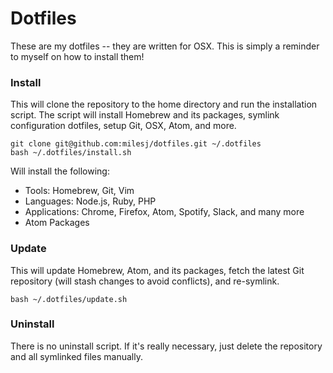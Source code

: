 # Dotfiles #

These are my dotfiles -- they are written for OSX. This is simply a reminder to myself on
how to install them!

### Install ###

This will clone the repository to the home directory and run the installation script.
The script will install Homebrew and its packages, symlink configuration dotfiles,
setup Git, OSX, Atom, and more.

```
git clone git@github.com:milesj/dotfiles.git ~/.dotfiles
bash ~/.dotfiles/install.sh
```

Will install the following:
- Tools: Homebrew, Git, Vim
- Languages: Node.js, Ruby, PHP
- Applications: Chrome, Firefox, Atom, Spotify, Slack, and many more
- Atom Packages

### Update ###

This will update Homebrew, Atom, and its packages, fetch the latest Git repository
(will stash changes to avoid conflicts), and re-symlink.

```
bash ~/.dotfiles/update.sh
```

### Uninstall ###

There is no uninstall script. If it's really necessary, just delete the repository
and all symlinked files manually.

